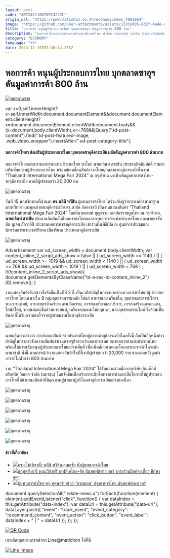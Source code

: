```yaml
---
layout: post
code: "ART2411160709I32JZL"
origin_url: "https://www.matichon.co.th/economy/news_4901964"
image: "https://github.com/user-attachments/assets/133c6d05-6d27-4a4e-af15-0a2cd4c7c5ac"
title: "หอการค้า หนุนผู้ประกอบการไทย บุกตลาดซาอุฯ ดันมูลค่าการค้า 800 ล้าน"
description: "หอการค้าไทยและสภาหอการค้าแห่งประเทศไทย นำโดย นายกลินท์ สารสิน ประธานกิตติมศักดิ์ ร่วมส่งเสริมศักยภาพผู้ประกอบการไทย"
category: "ECONOMY"
language: "th"
date: 2024-11-16T07:36:14.255Z
---
```


# หอการค้า หนุนผู้ประกอบการไทย บุกตลาดซาอุฯ ดันมูลค่าการค้า 800 ล้าน

[![บุกตลาดซาอุ](https://www.matichon.co.th/wp-content/uploads/2024/11/saau1.jpg "saau1")](https://www.matichon.co.th/wp-content/uploads/2024/11/saau1.jpg)

var x=0;self.innerHeight?x=self.innerWidth:document.documentElement&&document.documentElement.clientHeight?x=document.documentElement.clientWidth:document.body&&(x=document.body.clientWidth),x<=768&&jQuery(".td-post-content").find(".td-post-featured-image, .wpb\_video\_wrapper").insertAfter(".ud-post-category-title");

#### **หอการค้าไทยฯ ส่งเสริมผู้ประกอบการไทย บุกตลาดซาอุดิอาระเบีย ผลักดันมูลค่าการค้า 800 ล้านบาท**

หอการค้าไทยและสภาหอการค้าแห่งประเทศไทย นำโดย นายกลินท์ สารสิน ประธานกิตติมศักดิ์ ร่วมส่งเสริมศักยภาพผู้ประกอบการไทย พร้อมขับเคลื่อนสินค้าจากไทยบุกตลาดซาอุดิอาระเบียในงาน “Thailand International Mega Fair 2024” ณ กรุงริยาด มุ่งเป้าเพิ่มมูลค่าการค้าไทย-ซาอุดิอาระเบีย คาดมีผู้เข้าชมกว่า 20,000 คน

![บุกตลาดซาอุ](https://www.matichon.co.th/wp-content/uploads/2024/11/557954_0.jpg)

วันที่ 15 พฤศจิกายนที่ผ่านมา **ดร.นลินี ทวีสิน** ผู้แทนการค้าไทย ได้ร่วมกับผู้ว่าการองค์กรมาตรฐาน มาตรวิทยา และคุณภาพซาอุดิอาระเบีย ดร.ซาอัด อัลคาซาบี เปิดงานแสดงสินค้า “Thailand International Mega Fair 2024” โดยมีนายดามพ์ บุญธรรม เอกอัครราชทูตไทย ณ กรุงริยาด, **นายกลินท์ สารสิน** ประธานกิตติมศักดิ์หอการค้าไทยและสภาหอการค้าแห่งประเทศไทย และนายฮาซัน บิน มูเจบ อัลวาอิซี ประธานหอการค้าซาอุดิอาระเบีย เข้าร่วมในพิธีเปิด ณ ศูนย์การประชุมและนิทรรศการนานาชาติริยาด เมืองริยาด ประเทศซาอุดิอาระเบีย

![บุกตลาดซาอุ](https://www.matichon.co.th/wp-content/uploads/2024/11/557953_0.jpg)

Advertisement var ud\_screen\_width = document.body.clientWidth; var content\_inline\_2\_script\_ads\_show = false || ( ud\_screen\_width >= 1140 ) || ( ud\_screen\_width >= 1019 && ud\_screen\_width < 1140 ) || ( ud\_screen\_width >= 768 && ud\_screen\_width < 1019 ) || ( ud\_screen\_width < 768 ) ; if(!content\_inline\_2\_script\_ads\_show){ document.getElementsByClassName("td-a-rec-id-content\_inline\_2")\[0\].remove(); }

งานแสดงสินค้าดังกล่าวซึ่งจัดขึ้นเป็นปีที่ 2 นี้ เป็นเวทีสำคัญในการขยายช่องทางการค้าให้แก่ผู้ประกอบการไทย โดยเฉพาะใน 9 กลุ่มอุตสาหกรรมหลัก ได้แก่ อาหารและเครื่องดื่ม, สุขภาพและการบริการทางการแพทย์, การเกษตรอัจฉริยะและนวัตกรรม, การท่องเที่ยวและบริการ, การก่อสร้างและตกแต่ง, ไลฟ์สไตล์, รถยนต์และชิ้นส่วนยานยนต์, เครื่องหอมและไม้กฤษณา, และอุตสาหกรรมไมซ์ ซึ่งล้วนเป็นสินค้าที่ได้รับความสนใจจากผู้เข้าชมงานในซาอุดิอาระเบีย

![บุกตลาดซาอุ](https://www.matichon.co.th/wp-content/uploads/2024/11/557952_0.jpg)

นายกลินท์ กล่าวว่า การส่งออกสินค้าจากประเทศไทยสู่ตลาดซาอุดิอาระเบียในครั้งนี้ ถือเป็นอีกหนึ่งก้าวสำคัญในการกระชับความสัมพันธ์ทางเศรษฐกิจระหว่างสองประเทศ สภาหอการค้าแห่งประเทศไทยพร้อมให้การสนับสนุนผู้ประกอบการไทยอย่างเต็มที่ เพื่อเพิ่มศักยภาพและโอกาสทางการค้าในระดับนานาชาติ ทั้งนี้ คาดการณ์ว่างานแสดงสินค้าในปีนี้จะมีผู้เข้าชมกว่า 20,000 ราย และคาดหวังมูลค่าการค้าไม่ต่ำกว่า 800 ล้านบาท

งาน “Thailand International Mega Fair 2024” ได้รับความร่วมมือจากบริษัท อินเด็กซ์ ครีเอทีฟ วิลเลจ จำกัด (มหาชน) โดยจัดขึ้นเพื่อสร้างการเติบโตทางการค้าและเปิดโอกาสให้ผู้ประกอบการไทยได้นำเสนอสินค้าที่มีคุณภาพสู่สายตาผู้บริโภคซาอุดิอาระเบียอย่างต่อเนื่อง

![บุกตลาดซาอุ](https://www.matichon.co.th/wp-content/uploads/2024/11/557955_0.jpg)

![บุกตลาดซาอุ](https://www.matichon.co.th/wp-content/uploads/2024/11/557956_0.jpg)

![บุกตลาดซาอุ](https://www.matichon.co.th/wp-content/uploads/2024/11/557957_0.jpg)

![บุกตลาดซาอุ](https://www.matichon.co.th/wp-content/uploads/2024/11/557958_0.jpg)

![บุกตลาดซาอุ](https://www.matichon.co.th/wp-content/uploads/2024/11/557959_0.jpg)

![บุกตลาดซาอุ](https://www.matichon.co.th/wp-content/uploads/2024/11/557960_0.jpg)

#### ข่าวที่เกี่ยวข้อง

*   [![](https://www.matichon.co.th/wp-content/uploads/2024/09/chai5544.jpg)ครม.ไฟเขียวตั้ง นลินี ทวีสิน-หมอชัย นั่งผู้แทนการค้าไทย](https://www.matichon.co.th/politics/news_4808634)
*   [![](https://www.matichon.co.th/wp-content/uploads/2024/03/k2.jpg)ถกทูตฮังการี หนุนวีซ่าฟรี เอฟทีเอไทย-อียู ดันซอฟต์พาวเวอร์ ขยายร่วมมือท่องเที่ยว ศึกษา อุตฯ](https://www.matichon.co.th/economy/news_4471057)
*   [![](https://www.matichon.co.th/wp-content/uploads/2023/11/ม่อนม่อน1-1.jpg)ผู้แทนการค้าไทย คุย ทูตนอร์เวย์ นำ ‘แซลมอน’ ปรุงอาหารไทย ดันซอฟต์เพาเวอร์](https://www.matichon.co.th/politics/news_4307995)

document.querySelectorAll(".relate-news a").forEach(function(element) { element.addEventListener("click", function() { var dataIndex = this.getAttribute("data-index"); var dataUrl = this.getAttribute("data-url"); dataLayer.push({ "event": "track\_event", "event\_category": "recommend\_content", "event\_action": "click\_button", "event\_label": dataIndex + " | " + dataUrl }); }); });

[![QR Code](https://www.matichon.co.th/wp-content/uploads/2023/07/wob1371z.jpg)](https://lin.ee/ht0nDxX)

เกาะติดทุกสถานการณ์จาก Line@matichon ได้ที่นี่

[![Line Image](https://www.matichon.co.th/wp-content/uploads/2023/07/th.png)](https://lin.ee/ht0nDxX)